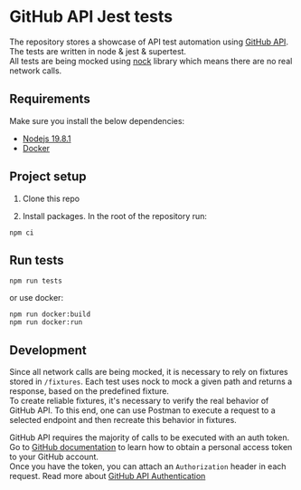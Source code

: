 # GitHub API Jest tests

The repository stores a showcase of API test automation using [GitHub API](https://docs.github.com/en/rest/users/users?apiVersion=2022-11-28).  
The tests are written in node & jest & supertest.  
All tests are being mocked using [nock](https://www.npmjs.com/package/nock) library which means there are no real network calls.

## Requirements

Make sure you install the below dependencies:

- [Nodejs 19.8.1](https://nodejs.org/en)
- [Docker](https://docs.docker.com/get-docker/)

## Project setup

1. Clone this repo

2. Install packages.
   In the root of the repository run:

```shell
npm ci
```

## Run tests

```shell
npm run tests
```

or use docker:

```shell
npm run docker:build
npm run docker:run
```

## Development

Since all network calls are being mocked, it is necessary to rely on fixtures stored in `/fixtures`.
Each test uses nock to mock a given path and returns a response, based on the predefined fixture.  
To create reliable fixtures, it's necessary to verify the real behavior of GitHub API.
To this end, one can use Postman to execute a request to a selected endpoint and then recreate this behavior in fixtures.

GitHub API requires the majority of calls to be executed with an auth token.
Go to [GitHub documentation](https://docs.github.com/en/authentication/keeping-your-account-and-data-secure/creating-a-personal-access-token) to learn how
to obtain a personal access token to your GitHub account.  
Once you have the token, you can attach an `Authorization` header in each request.
Read more about [GitHub API Authentication](https://docs.github.com/en/rest/overview/authenticating-to-the-rest-api?apiVersion=2022-11-28)
